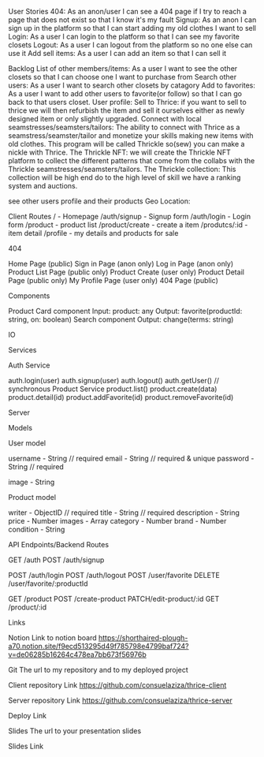 User Stories
404: As an anon/user I can see a 404 page if I try to reach a page that does not exist so that I know it's my fault
Signup: As an anon I can sign up in the platform so that I can start adding my old clothes I want to sell
Login: As a user I can login to the platform so that I can see my favorite closets
Logout: As a user I can logout from the platform so no one else can use it
Add sell items: As a user I can add an item so that I can sell it




Backlog
List of other members/items: As a user I want to see the other closets so that I can choose one I want to purchase from
Search other users: As a user I want to search other closets by catagory 
Add to favorites: As a user I want to add other users to favorite(or follow) so that I can go back to that users closet.
User profile:
Sell to Thrice: if you want to sell to thrice we will then refurbish the item and sell it ourselves either as newly designed item or only slightly upgraded.
Connect with local seamstresses/seamsters/tailors: The ability to connect with Thrice as a seamstress/seamster/tailor and monetize your skills making new items with old clothes. This program will be called Thrickle so(sew) you can make a nickle with Thrice.
The Thrickle NFT: we will create the Thrickle NFT platform to collect the different patterns that come from the collabs with the Thrickle seamstresses/seamsters/tailors. 
The Thrickle collection: This collection will be high end do to the high level of skill we have a ranking system and auctions.

see other users profile and their products
Geo Location:

Client
Routes
/ - Homepage
/auth/signup - Signup form
/auth/login - Login form
/product - product list
/product/create - create a item
/produtcs/:id - item detail
/profile - my details and products for sale

404

Home Page (public)
Sign in Page (anon only)
Log in Page (anon only)
Product List Page (public only)
Product Create (user only)
Product Detail Page (public only)
My Profile Page (user only)
404 Page (public)

Components

Product Card component
Input: product: any
Output: favorite(productId: string, on: boolean)
Search component
Output: change(terms: string)

IO

Services

Auth Service

auth.login(user)
auth.signup(user)
auth.logout()
auth.getUser() // synchronous
Product Service
product.list()
product.create(data)
product.detail(id)
product.addFavorite(id)
product.removeFavorite(id)

Server

Models

User model

username - String // required
email - String // required & unique
password - String // required
<!-- favorites - [ObjectID<Product>] backlog -->
image - String

Product model

writer - ObjectID<User> // required
title - String // required
description - String
price - Number
images - Array
category - Number
brand - Number
condition - String

API Endpoints/Backend Routes

GET /auth
POST /auth/signup

POST /auth/login
POST /auth/logout
POST /user/favorite
DELETE /user/favorite/:productId

GET /product
POST /create-product
PATCH/edit-product/:id
GET /product/:id


Links

Notion
Link to notion board 
https://shorthaired-plough-a70.notion.site/f9ecd513295d49f785798e4799baf724?v=de06285b16264c478ea7bb673f56976b

Git
The url to my repository and to my deployed project

Client repository Link 
https://github.com/consuelaziza/thrice-client

Server repository Link
https://github.com/consuelaziza/thrice-server

Deploy Link

Slides
The url to your presentation slides

Slides Link